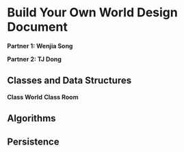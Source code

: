 # Build Your Own World Design Document

**Partner 1: Wenjia Song**

**Partner 2: TJ Dong**

## Classes and Data Structures

**Class World**
**Class Room**

## Algorithms
## Persistence
